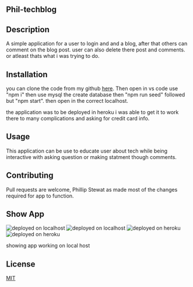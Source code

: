 ## Phil-techblog

## Description
A simple application for a user to login and and a blog, after that others can 
comment on the blog post. user can also delete there post and comments.
or atleast thats what i was trying to do.





## Installation
you can clone the code from my github [here](https://github.com/phil-stew/phil-techblog). Then open in vs code use "npm i" then use mysql the create database then "npm run seed" followed but "npm start".  then open in the correct localhost. 

the application was to be deployed in heroku i was able to get it to work there to many complications and asking for credit card info.

## Usage

This application can be use to educate user about tech while being interactive with asking question or making statment though comments. 


## Contributing
Pull requests are welcome, Phillip Stewat as made most of the changes required for app to function. 
 
## Show App

![deployed on localhost](./img/local.png)
![deployed on localhost](./img/local2.png)
![deployed on heroku](./img/heero.png)
![deployed on heroku](./img/hero2.png)

showing app working on local host 

## License
[MIT](https://choosealicense.com/licenses/mit/)
